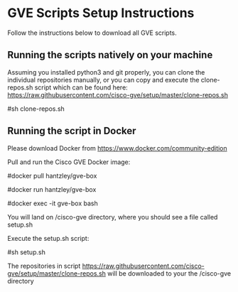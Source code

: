 # GVE Scripts Setup Instructions
Follow the instructions below to download all GVE scripts.

## Running the scripts natively on your machine
Assuming you installed python3 and git properly, you can clone the individual repositories manually, or you can copy and execute the clone-repos.sh script which can be found here: https://raw.githubusercontent.com/cisco-gve/setup/master/clone-repos.sh

\#sh clone-repos.sh


## Running the script in Docker
Please download Docker from https://www.docker.com/community-edition

Pull and run the Cisco GVE Docker image:

\#docker pull hantzley/gve-box

\#docker run hantzley/gve-box

\#docker exec -it gve-box bash

You will land on /cisco-gve directory, where you should see a file called setup.sh

Execute the setup.sh script:

\#sh setup.sh


The repositories in script https://raw.githubusercontent.com/cisco-gve/setup/master/clone-repos.sh will be downloaded to your the /cisco-gve directory
